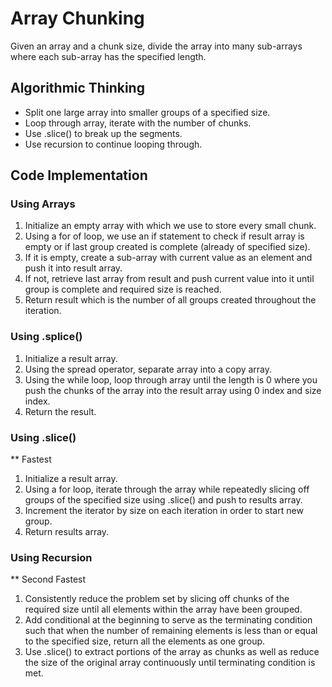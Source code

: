 # Array Chunking

Given an array and a chunk size, divide the array into many sub-arrays where each sub-array has the specified length.

## Algorithmic Thinking
- Split one large array into smaller groups of a specified size.
- Loop through array, iterate with the number of chunks.
- Use .slice() to break up the segments.
- Use recursion to continue looping through.

## Code Implementation

### Using Arrays
1. Initialize an empty array with which we use to store every small chunk.
2. Using a for of loop, we use an if statement to check if result array is empty or if last group created is complete (already of specified size).
3. If it is empty, create a sub-array with current value as an element and push it into result array.
4. If not, retrieve last array from result and push current value into it until group is complete and required size is reached.
5. Return result which is the number of all groups created throughout the iteration.

### Using .splice()
1. Initialize a result array.
2. Using the spread operator, separate array into a copy array.
3. Using the while loop, loop through array until the length is 0 where you push the chunks of the array into the result array using 0 index and size index.
4. Return the result.

### Using .slice()
** Fastest
1. Initialize a result array.
2. Using a for loop, iterate through the array while repeatedly slicing off groups of the specified size using .slice() and push to results array.
3. Increment the iterator by size on each iteration in order to start new group.
4. Return results array.

### Using Recursion
** Second Fastest
1. Consistently reduce the problem set by slicing off chunks of the required size until all elements within the array have been grouped.
2. Add conditional at the beginning to serve as the terminating condition such that when the number of remaining elements is less than or equal to the specified size, return all the elements as one group.
3. Use .slice() to extract portions of the array as chunks as well as reduce the size of the original array continuously until terminating condition is met.